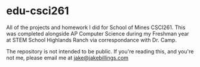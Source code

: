# edu-csci261
All of the projects and homework I did for School of Mines CSCI261. This was completed alongside AP Computer Science during my Freshman year at STEM School Highlands Ranch via correspondance with Dr. Camp.

The repository is not intended to be public. If you're reading this, and you're not me, please email me at [jake@jakebillings.com](mailto:jake@jakebillings.com)
